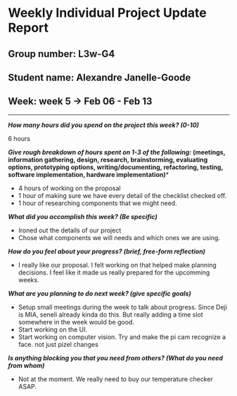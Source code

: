 # Weekly Individual Project Update Report

## Group number: L3w-G4

## Student name: Alexandre Janelle-Goode

## Week: week 5 -> Feb 06 - Feb 13

---

***How many hours did you spend on the project this week? (0-10)***

6 hours

***Give rough breakdown of hours spent on 1-3 of the following:* (meetings, information gathering, design, research, brainstorming, evaluating options, prototyping options, writing/documenting, refactoring, testing, software implementation, hardware implementation)***

- 4 hours of working on the proposal
- 1 hour of making sure we have every detail of the checklist checked off.
- 1 hour of researching components that we might need.

***What did you accomplish this week? (Be specific)***
- Ironed out the details of our project
- Chose what components we will needs and which ones we are using.

***How do you feel about your progress? (brief, free-form reflection)***
- I really like our proposal. I felt working on that helped make planning decisions. I feel like it made us really prepared for the upcomming weeks.

***What are you planning to do next week? (give specific goals)***
- Setup small meetings during the week to talk about progress. Since Deji is MIA, seneli already kinda do this. But really adding a time slot somewhere in the week would be good.
- Start working on the UI.
- Start working on computer vision. Try and make the pi cam recognize a face. not just pizel changes

***Is anything blocking you that you need from others? (What do you need from whom)***
- Not at the moment. We really need to buy our temperature checker ASAP.